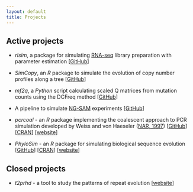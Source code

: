 ```yaml
---
layout: default
title: Projects 
---
```


## Active projects

* *rlsim*, a package for simulating [RNA-seq](http://en.wikipedia.org/wiki/RNA-Seq) library preparation with parameter estimation \[[GitHub](http://bit.ly/rlsim-git)\]

* *SimCopy*, an *R* package to simulate the evolution of copy number profiles along a tree \[[GitHub](https://github.com/sbotond/simcopy)\]

* *mf2q*, a *Python* script calculating scaled Q matrices from mutation counts using the DCFreq method \[[GitHub](https://github.com/sbotond/mf2q)\]

* A pipeline to simulate [NG-SAM](http://dx.doi.org/10.1371/journal.pone.0043359) experiments \[[GitHub](https://github.com/sbotond/paper-ng-sam)\]


* *pcrcoal* - an *R* package implementing the coalescent approach to PCR simulation developed by Weiss and von Haeseler ([NAR, 1997](http://www.ncbi.nlm.nih.gov/pmc/articles/PMC146862)) \[[GitHub](https://github.com/sbotond/pcrcoal)\] \[[CRAN](http://cran.r-project.org/web/packages/pcrcoal)\] \[[website](http://www.ebi.ac.uk/goldman-srv/pcrcoal)\]

* *PhyloSim* - an *R* package for simulating biological sequence evolution \[[GitHub](https://github.com/sbotond/phylosim)\] \[[CRAN](http://cran.r-project.org/web/packages/phylosim)\] \[[website](http://www.ebi.ac.uk/goldman-srv/phylosim)\]

## Closed projects

* *t2prhd* -  a tool to study the patterns of repeat evolution \[[website](http://t2prhd.sourceforge.net/)\]

